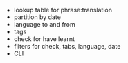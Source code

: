 - lookup table for phrase:translation
- partition by date
- language to and from
- tags
- check for have learnt
- filters for check, tabs, language, date
- CLI